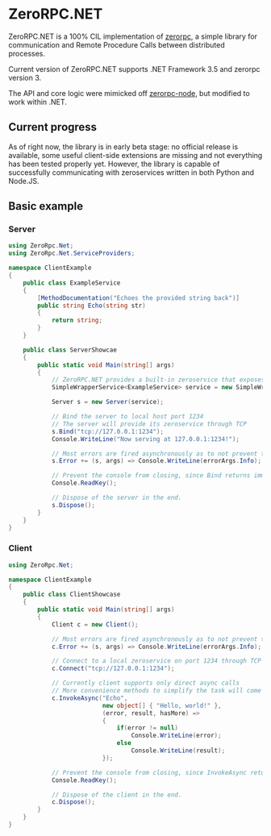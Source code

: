 # ZeroRPC.NET

ZeroRPC.NET is a 100% CIL implementation of [zerorpc](http://www.zerorpc.io/), a simple library for communication and Remote Procedure Calls between distributed processes.

Current version of ZeroRPC.NET supports .NET Framework 3.5 and zerorpc version 3.

The API and core logic were mimicked off [zerorpc-node](https://github.com/0rpc/zerorpc-node), but modified to work within .NET.

## Current progress

As of right now, the library is in early beta stage: no official release is available, some useful client-side extensions are missing and not everything has been tested properly yet. However, the library is capable of successfully communicating with zeroservices written in both Python and Node.JS.


## Basic example

### Server

```csharp
using ZeroRpc.Net;
using ZeroRpc.Net.ServiceProviders;

namespace ClientExample 
{
    public class ExampleService
    {
        [MethodDocumentation("Echoes the provided string back")]
        public string Echo(string str)
        {
            return string;
        }
    }

    public class ServerShowcae
    {
        public static void Main(string[] args) 
        {
            // ZeroRPC.NET provides a built-in zeroservice that exposes the methods in a provided object
            SimpleWrapperService<ExampleService> service = new SimpleWrapperService<ExampleService>(new ExampleService());

            Server s = new Server(service);

            // Bind the server to local host port 1234
            // The server will provide its zeroservice through TCP
            s.Bind("tcp://127.0.0.1:1234");
            Console.WriteLine("Now serving at 127.0.0.1:1234!");

            // Most errors are fired asynchronously as to not prevent the main data flow
            s.Error += (s, args) => Console.WriteLine(errorArgs.Info);

            // Prevent the console from closing, since Bind returns immediately
            Console.ReadKey();

            // Dispose of the server in the end.
            s.Dispose();
        }
    }
}
```

### Client

```csharp
using ZeroRpc.Net;

namespace ClientExample 
{
    public class ClientShowcase
    {
        public static void Main(string[] args)
        {
            Client c = new Client();

            // Most errors are fired asynchronously as to not prevent the main data flow
            c.Error += (s, args) => Console.WriteLine(errorArgs.Info);

            // Connect to a local zeroservice on port 1234 through TCP
            c.Connect("tcp://127.0.0.1:1234");

            // Currently client supports only direct async calls
            // More convenience methods to simplify the task will come in future versions
            c.InvokeAsync("Echo", 
                          new object[] { "Hello, world!" },
                          (error, result, hasMore) => 
                          {
                              if(error != null)
                                  Console.WriteLine(error);
                              else
                                  Console.WriteLine(result);
                          });

            // Prevent the console from closing, since InvokeAsync returns immediately
            Console.ReadKey();

            // Dispose of the client in the end.
            c.Dispose();
        }
    }
}
```
  